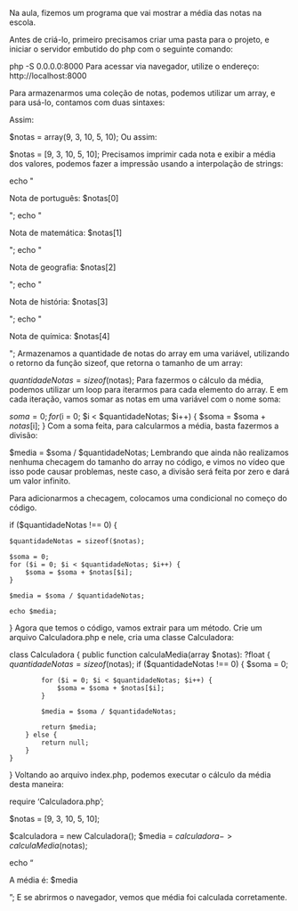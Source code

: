 Na aula, fizemos um programa que vai mostrar a média das notas na escola.

Antes de criá-lo, primeiro precisamos criar uma pasta para o projeto, e iniciar o servidor embutido do php com o seguinte comando:

php -S 0.0.0.0:8000
Para acessar via navegador, utilize o endereço: http://localhost:8000

Para armazenarmos uma coleção de notas, podemos utilizar um array, e para usá-lo, contamos com duas sintaxes:

Assim:

$notas = array(9, 3, 10, 5, 10);
Ou assim:

$notas = [9, 3, 10, 5, 10];
Precisamos imprimir cada nota e exibir a média dos valores, podemos fazer a impressão usando a interpolação de strings:

echo "<p>Nota de português: $notas[0]</p>";
echo "<p>Nota de matemática: $notas[1]</p>";
echo "<p>Nota de geografia: $notas[2]</p>";
echo "<p>Nota de história: $notas[3]</p>";
echo "<p>Nota de química: $notas[4]</p>";
Armazenamos a quantidade de notas do array em uma variável, utilizando o retorno da função sizeof, que retorna o tamanho de um array:

$quantidadeNotas = sizeof($notas);
Para fazermos o cálculo da média, podemos utilizar um loop para iterarmos para cada elemento do array. E em cada iteração, vamos somar as notas em uma variável com o nome soma:

$soma = 0;
for ($i = 0; $i < $quantidadeNotas; $i++) {
    $soma = $soma + $notas[$i];
}
Com a soma feita, para calcularmos a média, basta fazermos a divisão:

$media = $soma / $quantidadeNotas;
Lembrando que ainda não realizamos nenhuma checagem do tamanho do array no código, e vimos no vídeo que isso pode causar problemas, neste caso, a divisão será feita por zero e dará um valor infinito.

Para adicionarmos a checagem, colocamos uma condicional no começo do código.

if ($quantidadeNotas !== 0) {

    $quantidadeNotas = sizeof($notas);

    $soma = 0;
    for ($i = 0; $i < $quantidadeNotas; $i++) {
        $soma = $soma + $notas[$i];
    }

    $media = $soma / $quantidadeNotas;

    echo $media;
}
Agora que temos o código, vamos extrair para um método. Crie um arquivo Calculadora.php e nele, cria uma classe Calculadora:

class Calculadora
{
    public function calculaMedia(array $notas): ?float
    {
        $quantidadeNotas = sizeof($notas);
        if ($quantidadeNotas !== 0) {
            $soma = 0;

            for ($i = 0; $i < $quantidadeNotas; $i++) {
                $soma = $soma + $notas[$i];
            }

            $media = $soma / $quantidadeNotas;

            return $media;
        } else {
            return null;
        }
    }
}
Voltando ao arquivo index.php, podemos executar o cálculo da média desta maneira:

require ‘Calculadora.php’;

$notas = [9, 3, 10, 5, 10];

$calculadora = new Calculadora();
$media = $calculadora->calculaMedia($notas);

echo “<p>A média é: $media</p>”;
E se abrirmos o navegador, vemos que média foi calculada corretamente.